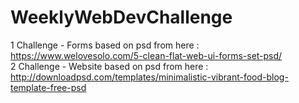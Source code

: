 # WeeklyWebDevChallenge 

1 Challenge - Forms based on psd from here :  https://www.welovesolo.com/5-clean-flat-web-ui-forms-set-psd/ <br>
2 Challenge - Website based on psd from here :  http://downloadpsd.com/templates/minimalistic-vibrant-food-blog-template-free-psd
